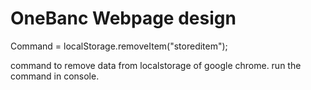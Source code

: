 # OneBanc Webpage design


Command = localStorage.removeItem("storeditem");

command to remove data from localstorage of google chrome.
run the command in console.
